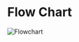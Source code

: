 # Flow Chart

![Flowchart](https://user-images.githubusercontent.com/85921878/155733381-3c445cf0-6300-4a89-b8d4-c1b1f6fd3511.jpeg)


